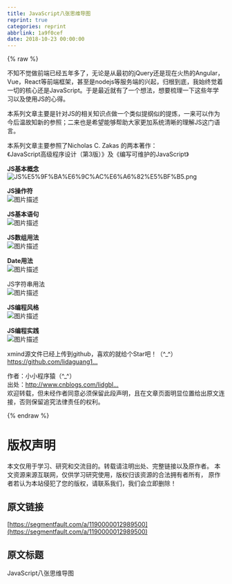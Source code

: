 ```yaml
---
title: JavaScript八张思维导图
reprint: true
categories: reprint
abbrlink: 1a9f0cef
date: 2018-10-23 00:00:00
---
```


{% raw %}

                    
<p>不知不觉做前端已经五年多了，无论是从最初的jQuery还是现在火热的Angular，Vue，React等前端框架，甚至是nodejs等服务端的兴起，归根到底，我始终觉着一切的核心还是JavaScript。于是最近就有了一个想法，想要梳理一下这些年学习以及使用JS的心得。</p>
<p>本系列文章主要是针对JS的相关知识点做一个类似提纲似的提炼，一来可以作为今后温故知新的参照；二来也是希望能够帮助大家更加系统清晰的理解JS这门语言。</p>
<p>本系列文章主要参照了Nicholas C. Zakas 的两本著作：<br>《JavaScript高级程序设计（第3版）》及《编写可维护的JavaScript》</p>
<p><strong>JS基本概念</strong><br><span class="img-wrap"><img data-src="https://static.alili.tech/img/bV2Fhu?w=1639&amp;h=4171" src="https://static.alili.tech/img/bV2Fhu?w=1639&amp;h=4171" alt="JS%E5%9F%BA%E6%9C%AC%E6%A6%82%E5%BF%B5.png" title="JS%E5%9F%BA%E6%9C%AC%E6%A6%82%E5%BF%B5.png" style="cursor: pointer; display: inline;"></span></p>
<p><strong>JS操作符</strong><br><span class="img-wrap"><img data-src="https://static.alili.tech/img/bV2Fia?w=1904&amp;h=3658" src="https://static.alili.tech/img/bV2Fia?w=1904&amp;h=3658" alt="图片描述" title="图片描述" style="cursor: pointer; display: inline;"></span></p>
<p><strong>JS基本语句</strong><br><span class="img-wrap"><img data-src="https://static.alili.tech/img/bV2Fij?w=863&amp;h=1235" src="https://static.alili.tech/img/bV2Fij?w=863&amp;h=1235" alt="图片描述" title="图片描述" style="cursor: pointer; display: inline;"></span></p>
<p><strong>JS数组用法</strong><br><span class="img-wrap"><img data-src="https://static.alili.tech/img/bV2Fip?w=1810&amp;h=4560" src="https://static.alili.tech/img/bV2Fip?w=1810&amp;h=4560" alt="图片描述" title="图片描述" style="cursor: pointer; display: inline;"></span></p>
<p><strong>Date用法</strong><br><span class="img-wrap"><img data-src="https://static.alili.tech/img/bV2Fiw?w=1780&amp;h=1353" src="https://static.alili.tech/img/bV2Fiw?w=1780&amp;h=1353" alt="图片描述" title="图片描述" style="cursor: pointer; display: inline;"></span></p>
<p>JS字符串用法<br><span class="img-wrap"><img data-src="https://static.alili.tech/img/bV2FiK?w=1998&amp;h=2750" src="https://static.alili.tech/img/bV2FiK?w=1998&amp;h=2750" alt="图片描述" title="图片描述" style="cursor: pointer; display: inline;"></span></p>
<p><strong>JS编程风格</strong><br><span class="img-wrap"><img data-src="https://static.alili.tech/img/bV2FiM?w=1795&amp;h=4111" src="https://static.alili.tech/img/bV2FiM?w=1795&amp;h=4111" alt="图片描述" title="图片描述" style="cursor: pointer; display: inline;"></span></p>
<p><strong>JS编程实践</strong><br><span class="img-wrap"><img data-src="https://static.alili.tech/img/bV2Fi0?w=1689&amp;h=3705" src="https://static.alili.tech/img/bV2Fi0?w=1689&amp;h=3705" alt="图片描述" title="图片描述" style="cursor: pointer; display: inline;"></span></p>
<p>xmind源文件已经上传到github，喜欢的就给个Star吧！（^_^）<br><a href="https://github.com/lidaguang1989/javascript-knowhow" rel="nofollow noreferrer" target="_blank">https://github.com/lidaguang1...</a></p>
<p>作者：小小程序猿（^_^）<br>出处：<a href="http://www.cnblogs.com/lidgblogs/" rel="nofollow noreferrer" target="_blank">http://www.cnblogs.com/lidgbl...</a>　<br>欢迎转载，但未经作者同意必须保留此段声明，且在文章页面明显位置给出原文连接，否则保留追究法律责任的权利。</p>

                
{% endraw %}

# 版权声明
本文仅用于学习、研究和交流目的。转载请注明出处、完整链接以及原作者。
本文资源来源互联网，仅供学习研究使用，版权归该资源的合法拥有者所有，
原作者若认为本站侵犯了您的版权，请联系我们，我们会立即删除！

## 原文链接
[https://segmentfault.com/a/1190000012989500](https://segmentfault.com/a/1190000012989500)

## 原文标题
JavaScript八张思维导图
